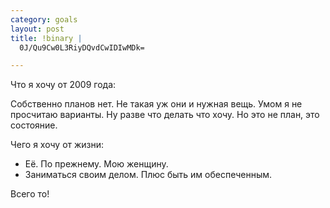 ```yaml
--- 
category: goals
layout: post
title: !binary |
  0J/Qu9Cw0L3RiyDQvdCwIDIwMDk=

---
```

Что я хочу от 2009 года:

Собственно планов нет. Не такая уж они и нужная вещь. Умом я не просчитаю варианты.
Ну разве что делать что хочу. Но это не план, это состояние.

Чего я хочу от жизни:
<ul>
	<li>Её. По прежнему. Мою женщину.</li>
	<li>Заниматься своим делом.  Плюс быть им обеспеченным.</li>
</ul>
Всего то!
